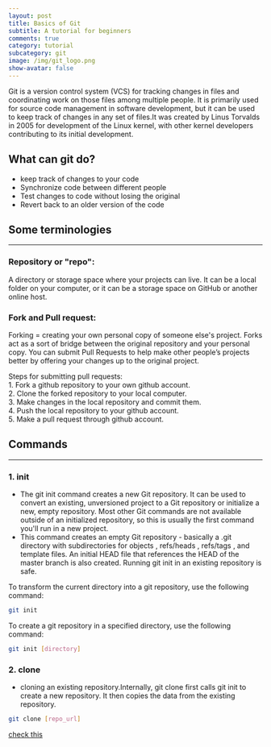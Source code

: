 ```yaml
---
layout: post
title: Basics of Git
subtitle: A tutorial for beginners
comments: true
category: tutorial
subcategory: git
image: /img/git_logo.png
show-avatar: false
---
```

Git is a version control system (VCS) for tracking changes in files and coordinating work on those files among multiple people. It is primarily used for source code management in software development, but it can be used to keep track of changes in any set of files.It was created by Linus Torvalds in 2005 for development of the Linux kernel, with other kernel developers contributing to its initial development.

## What can git do?
- keep track of changes to your code
- Synchronize code between different people
- Test changes to code without losing the original
- Revert back to an older version of the code 


## Some terminologies
---
### Repository or "repo":
A directory or storage space where your projects can live.  It can be a local folder on your computer, or it can be a storage space on GitHub or another online host. 

### Fork and Pull request:
Forking = creating your own personal copy of someone else's project. Forks act as a sort of bridge between the original repository and your personal copy. You can submit Pull Requests to help make other people’s projects better by offering your changes up to the original project.

Steps for submitting pull requests: 
	<br>1. Fork a github repository to your own github account.
	<br>2. Clone the forked repository to your local computer.
	<br>3. Make changes in the local repository and commit them.
	<br>4. Push the local repository to your github account.
	<br>5. Make a pull request through github account.

## Commands
---
### 1. init
- The git init command creates a new Git repository. It can be used to convert an existing, unversioned project to a Git repository or initialize a new, empty repository. Most other Git commands are not available outside of an initialized repository, so this is usually the first command you'll run in a new project.
- This command creates an empty Git repository - basically a .git directory with subdirectories for objects , refs/heads , refs/tags , and template files. An initial HEAD file that references the HEAD of the master branch is also created. Running git init in an existing repository is safe.

 To transform the current directory into a git repository, use the following command:
```sh
git init
```
 To create a git repository in a specified directory, use the following command:
```sh
git init [directory]
```


### 2. clone
- cloning an existing repository.Internally, git clone first calls git init to create a new repository. It then copies the data from the existing repository.
```sh
git clone [repo_url]
```


[check this](https://www.atlassian.com/git/tutorials/what-is-git)